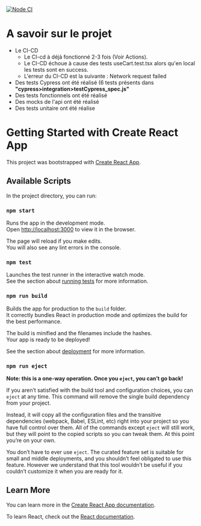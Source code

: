 [![Node CI](https://github.com/stacy1930/front-test-unitaire-myran-perales/actions/workflows/nodeci.yml/badge.svg)](https://github.com/stacy1930/front-test-unitaire-myran-perales/actions/workflows/nodeci.yml)


# A savoir sur le projet
- Le CI-CD
  - Le CI-cd à déjà fonctionné 2-3 fois (Voir Actions).
  - Le CI-CD échoue à cause des tests useCart.test.tsx alors qu'en local les tests sont en success.
  - L'erreur du CI-CD est la suivante : Network request failed
- Des tests Cypress ont été réalisé (6 tests présents dans **"cypress>integration>testCypress_spec.js"**
- Des tests fonctionnels ont été réalisé
- Des mocks de l'api ont été réalisé
- Des tests unitaire ont été réalise

# Getting Started with Create React App

This project was bootstrapped with [Create React App](https://github.com/facebook/create-react-app).

## Available Scripts

In the project directory, you can run:

### `npm start`

Runs the app in the development mode.\
Open [http://localhost:3000](http://localhost:3000) to view it in the browser.

The page will reload if you make edits.\
You will also see any lint errors in the console.

### `npm test`

Launches the test runner in the interactive watch mode.\
See the section about [running tests](https://facebook.github.io/create-react-app/docs/running-tests) for more information.

### `npm run build`

Builds the app for production to the `build` folder.\
It correctly bundles React in production mode and optimizes the build for the best performance.

The build is minified and the filenames include the hashes.\
Your app is ready to be deployed!

See the section about [deployment](https://facebook.github.io/create-react-app/docs/deployment) for more information.

### `npm run eject`

**Note: this is a one-way operation. Once you `eject`, you can’t go back!**

If you aren’t satisfied with the build tool and configuration choices, you can `eject` at any time. This command will remove the single build dependency from your project.

Instead, it will copy all the configuration files and the transitive dependencies (webpack, Babel, ESLint, etc) right into your project so you have full control over them. All of the commands except `eject` will still work, but they will point to the copied scripts so you can tweak them. At this point you’re on your own.

You don’t have to ever use `eject`. The curated feature set is suitable for small and middle deployments, and you shouldn’t feel obligated to use this feature. However we understand that this tool wouldn’t be useful if you couldn’t customize it when you are ready for it.

## Learn More

You can learn more in the [Create React App documentation](https://facebook.github.io/create-react-app/docs/getting-started).

To learn React, check out the [React documentation](https://reactjs.org/).
